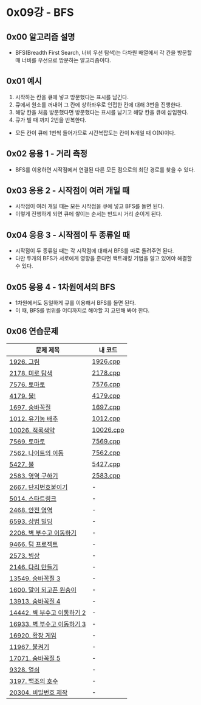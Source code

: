 # 0x09강 - BFS

## 0x00 알고리즘 설명

- BFS(Breadth First Search, 너비 우선 탐색)는 다차원 배열에서 각 칸을 방문할 때 너비를 우선으로 방문하는 알고리즘이다.

## 0x01 예시

1. 시작하는 칸을 큐에 넣고 방문했다는 표시를 남긴다.
2. 큐에서 원소를 꺼내어 그 칸에 상하좌우로 인접한 칸에 대해 3번을 진행한다.
3. 해당 칸을 처음 방문했다면 방문했다는 표시를 남기고 해당 칸을 큐에 삽입한다.
4. 큐가 빌 때 까지 2번을 반복한다.

- 모든 칸이 큐에 1번씩 들어가므로 시간복잡도는 칸이 N개일 때 O(N)이다.

## 0x02 응용 1 - 거리 측정

- BFS를 이용하면 시작점에서 연결된 다른 모든 점으로의 최단 경로를 찾을 수 있다.

## 0x03 응용 2 - 시작점이 여러 개일 때

- 시작점이 여러 개일 때는 모든 시작점을 큐에 넣고 BFS를 돌면 된다.
- 이렇게 진행하게 되면 큐에 쌓이는 순서는 반드시 거리 순이게 된다.

## 0x04 응용 3 - 시작점이 두 종류일 때

- 시작점이 두 종류일 때는 각 시작점에 대해서 BFS를 따로 돌려주면 된다.
- 다만 두개의 BFS가 서로에게 영향을 준다면 백트래킹 기법을 알고 있어야 해결할 수 있다.

## 0x05 응용 4 - 1차원에서의 BFS

- 1차원에서도 동일하게 큐를 이용해서 BFS를 돌면 된다.
- 이 때, BFS를 범위를 어디까지로 해야할 지 고민해 봐야 한다.

## 0x06 연습문제

| 문제 제목                                                    | 내 코드                                                      |
| ------------------------------------------------------------ | ------------------------------------------------------------ |
| [1926. 그림](https://www.acmicpc.net/problem/1926)           | [1926.cpp](https://github.com/tommya98/Coding-test/blob/main/Baekjoon%20code/1926.cpp) |
| [2178. 미로 탐색](https://www.acmicpc.net/problem/2178)      | [2178.cpp](https://github.com/tommya98/Coding-test/blob/main/Baekjoon%20code/2178.cpp) |
| [7576. 토마토](https://www.acmicpc.net/problem/7576)         | [7576.cpp](https://github.com/tommya98/Coding-test/blob/main/Baekjoon%20code/7576.cpp) |
| [4179. 불!](https://www.acmicpc.net/problem/4179)            | [4179.cpp](https://github.com/tommya98/Coding-test/blob/main/Baekjoon%20code/4179.cpp) |
| [1697. 숨바꼭질](https://www.acmicpc.net/problem/1697)       | [1697.cpp](https://github.com/tommya98/Coding-test/blob/main/Baekjoon%20code/1697.cpp) |
| [1012. 유기농 배추](https://www.acmicpc.net/problem/1012)    | [1012.cpp](https://github.com/tommya98/Coding-test/blob/main/Baekjoon%20code/1012.cpp) |
| [10026. 적록색약](https://www.acmicpc.net/problem/10026)     | [10026.cpp](https://github.com/tommya98/Coding-test/blob/main/Baekjoon%20code/10026.cpp) |
| [7569. 토마토](https://www.acmicpc.net/problem/7569)         | [7569.cpp](https://github.com/tommya98/Coding-test/blob/main/Baekjoon%20code/7569.cpp) |
| [7562. 나이트의 이동](https://www.acmicpc.net/problem/7562)  | [7562.cpp](https://github.com/tommya98/Coding-test/blob/main/Baekjoon%20code/7562.cpp) |
| [5427. 불](https://www.acmicpc.net/problem/5427)             | [5427.cpp](https://github.com/tommya98/Coding-test/blob/main/Baekjoon%20code/5427.cpp) |
| [2583. 영역 구하기](https://www.acmicpc.net/problem/2583)    | [2583.cpp](https://github.com/tommya98/Coding-test/blob/main/Baekjoon%20code/2583.cpp) |
| [2667. 단지번호붙이기](https://www.acmicpc.net/problem/2667) | -                                                            |
| [5014. 스타트링크](https://www.acmicpc.net/problem/5014)     | -                                                            |
| [2468. 안전 영역](https://www.acmicpc.net/problem/2468)      | -                                                            |
| [6593. 상범 빌딩](https://www.acmicpc.net/problem/6593)      | -                                                            |
| [2206. 벽 부수고 이동하기](https://www.acmicpc.net/problem/2206) | -                                                            |
| [9466. 텀 프로젝트](https://www.acmicpc.net/problem/9466)    | -                                                            |
| [2573. 빙상](https://www.acmicpc.net/problem/2573)           | -                                                            |
| [2146. 다리 만들기](https://www.acmicpc.net/problem/2146)    | -                                                            |
| [13549. 숨바꼭질 3](https://www.acmicpc.net/problem/13549)   | -                                                            |
| [1600. 말이 되고픈 원숭이](https://www.acmicpc.net/problem/1600) | -                                                            |
| [13913. 숨바꼭질 4](https://www.acmicpc.net/problem/13913)   | -                                                            |
| [14442. 벽 부수고 이동하기 2](https://www.acmicpc.net/problem/14442) | -                                                            |
| [16933. 벽 부수고 이동하기 3](https://www.acmicpc.net/problem/16933) | -                                                            |
| [16920. 확장 게임](https://www.acmicpc.net/problem/16920)    | -                                                            |
| [11967. 불켜기](https://www.acmicpc.net/problem/11967)       | -                                                            |
| [17071. 숨바꼭질 5](https://www.acmicpc.net/problem/17071)   | -                                                            |
| [9328. 열쇠](https://www.acmicpc.net/problem/9328)           | -                                                            |
| [3197. 백조의 호수](https://www.acmicpc.net/problem/3197)    | -                                                            |
| [20304. 비밀번호 제작](https://www.acmicpc.net/problem/20304) | -                                                            |

